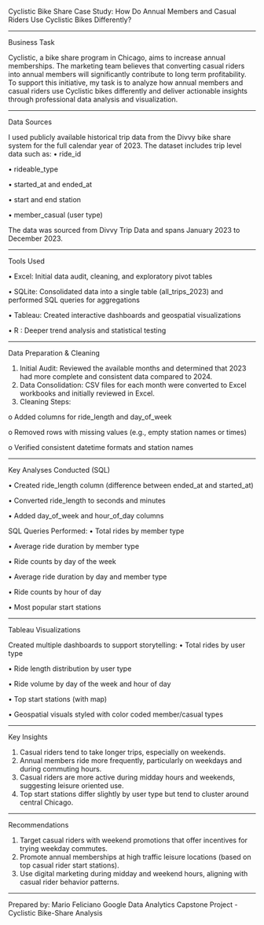 Cyclistic Bike Share Case Study: How Do Annual Members and Casual Riders Use Cyclistic Bikes Differently?
________________________________________
Business Task

Cyclistic, a bike share program in Chicago, aims to increase annual memberships. The marketing team believes that converting casual riders into annual members will significantly contribute to long term profitability. To support this initiative, my task is to analyze how annual members and casual riders use Cyclistic bikes differently and deliver actionable insights through professional data analysis and visualization.
________________________________________
Data Sources

I used publicly available historical trip data from the Divvy bike share system for the full calendar year of 2023. The dataset includes trip level data such as:
•	ride_id

•	rideable_type

•	started_at and ended_at

•	start and end station

•	member_casual (user type)

The data was sourced from Divvy Trip Data and spans January 2023 to December 2023.
________________________________________
Tools Used

•	Excel: Initial data audit, cleaning, and exploratory pivot tables

•	SQLite: Consolidated data into a single table (all_trips_2023) and performed SQL queries for aggregations

•	Tableau: Created interactive dashboards and geospatial visualizations

•	R : Deeper trend analysis and statistical testing

________________________________________
Data Preparation & Cleaning

1.	Initial Audit: Reviewed the available months and determined that 2023 had more complete and consistent data compared to 2024.
2.	Data Consolidation: CSV files for each month were converted to Excel workbooks and initially reviewed in Excel.
3.	Cleaning Steps:

o	Added columns for ride_length and day_of_week

o	Removed rows with missing values (e.g., empty station names or times)

o	Verified consistent datetime formats and station names
________________________________________
Key Analyses Conducted (SQL)

•	Created ride_length column (difference between ended_at and started_at)

•	Converted ride_length to seconds and minutes

•	Added day_of_week and hour_of_day columns

SQL Queries Performed:
•	Total rides by member type

•	Average ride duration by member type

•	Ride counts by day of the week

•	Average ride duration by day and member type

•	Ride counts by hour of day

•	Most popular start stations 
________________________________________
Tableau Visualizations

Created multiple dashboards to support storytelling:
•	Total rides by user type

•	Ride length distribution by user type

•	Ride volume by day of the week and hour of day

•	Top start stations (with map)

•	Geospatial visuals styled with color coded member/casual types

________________________________________
Key Insights

1.	Casual riders tend to take longer trips, especially on weekends.
2.	Annual members ride more frequently, particularly on weekdays and during commuting hours.
3.	Casual riders are more active during midday hours and weekends, suggesting leisure oriented use.
4.	Top start stations differ slightly by user type but tend to cluster around central Chicago.
________________________________________
Recommendations 

1.	Target casual riders with weekend promotions that offer incentives for trying weekday commutes.
2.	Promote annual memberships at high traffic leisure locations (based on top casual rider start stations).
3.	Use digital marketing during midday and weekend hours, aligning with casual rider behavior patterns.
________________________________________
Prepared by: Mario Feliciano Google Data Analytics Capstone Project - Cyclistic Bike-Share Analysis

